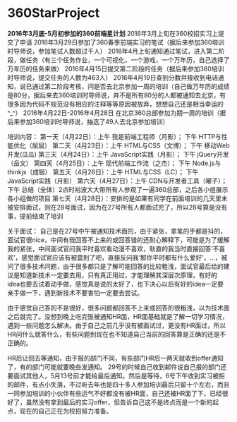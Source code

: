 # 360StarProject
**2016年3月底-5月初参加的360前端星计划**
2016年3月上旬在360校招实习上提交了申请
2016年3月29日参加了360春季前端实习的笔试（据后来参加360培训时导师说，参加笔试人数超过千人）
2016年4月上旬通知通过笔试，进入第二阶段，做任务（有三个任务作业，一个可视化，一个游戏，一个万年历，自己选择了万年历的任务来做）
2016年4月15日提交第二阶段的任务（据后来参加360培训时导师说，提交任务的人数为463人）
2016年4月19日查到分数并接收到电话通知，说已通过第二阶段考核，问是否去北京参加一周的培训（自己做万年历的成绩是80分，据后来去360培训时导师说，并不是所有80分的人都被通知去北京，有很多因为代码不规范没有相应的注释等等原因被放弃，想想自己还是相当幸运的^_^）
2016年4月22日-2016年4月28日 在北京360总部参加为期一周的培训（据后来参加360培训时导师说，抽选了49人去北京参加培训）

培训内容：
第一天（4月22日）：上午 我是前端工程师（月影）； 下午 HTTP与性能优化（屈屈）
第二天（4月23日）：上午 HTML与CSS（文博）； 下午 移动Web开发(瓜瓜)
第三天（4月24日）：上午 JavaScript实践（月影）； 下午 jQuery开发（岳文）
第四天（4月25日）：上午 现代前端工作流（之杰）； 下午 Node.js与thinkjs（成银）
第五天（4月26日）：上午 HTML与CSS（LC）； 下午 JavaScript实践（月影）
第六天（4月27日）：上午 CDN与开发者工具（曜子）； 下午 总结（全体）2点时裕波大大带所有人参观了一遍360总部，之后各小组展示各小组做的项目
第七天（4月28日）：安排的是如果有同学在前面培训的几天里未被安排面试，则在28号面试，因为在27号所有人都面试完了，所以28号算是没有事，提前结束了培训

关于面试：
自己是在27号中午被通知技术面的，由于紧张，拿笔的手都是抖的，面试官很nice，中间有我回答不上来的或回答错的还耐心解释下，可能是为了缓解我的紧张，中间面试官问我平时喜欢看动漫不喜欢，耿直的我当时直接回答‘不喜欢’，感觉面试官应该有被震到了吧，直接反问我‘那你平时都有什么爱好’，...，被问了很多技术问题，由于很多都只是了解可能回答的比较粗浅，面试官最后给的建议是知道新技术一定要去用，只有真正用过，才能理解其深层次原理，有好的idea也要去试着动手做，感觉真是说的太好了，也下决心以后有好的idea一定要亲手做一下，遇到新技术不要害怕一定要去尝试。

由于感觉自己答的不是很好，很多问题都回答不上来或回答的很粗浅，以为技术面之后就完了。没想到晚上吃完饭被通知HR面，HR面基础就是了解一切学习情况，遇到一些问题怎么解决。由于自己之前几乎没有被面试过，更没有HR面过，所以HR问什么就答什么，有些问题到现在也不知道自己当前的回答算是正确的还是不正确的。

HR后让回去等通知，由于报的部门不同，有些部门HR后一两天就收到offer通知了，有的部门可能就要晚些发通知。
29号的时候自己收到邮件说自己报的部门还要面试其他人，5月13号前才能给最后通知。然后是等待，6号下午收到实习被拒的邮件，有点小失落，不过听去年也是四十多人参加培训最后只留十个左右，而且一同参加培训的小伙伴有些运气不好都没有被HR面，自己还被HR面了下，已经很好了，虽然没有拿到最后的实习offer，但告诉自己这不是终点而是一个新的起点，现在的自己正在为校招努力准备。




